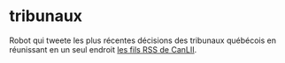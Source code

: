 # tribunaux
Robot qui tweete les plus récentes décisions des tribunaux québécois en réunissant en un seul endroit [les fils RSS de CanLII](http://www.canlii.org/fr/qc/).
